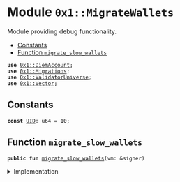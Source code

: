
<a name="0x1_MigrateWallets"></a>

# Module `0x1::MigrateWallets`

Module providing debug functionality.


-  [Constants](#@Constants_0)
-  [Function `migrate_slow_wallets`](#0x1_MigrateWallets_migrate_slow_wallets)


<pre><code><b>use</b> <a href="DiemAccount.md#0x1_DiemAccount">0x1::DiemAccount</a>;
<b>use</b> <a href="Migrations.md#0x1_Migrations">0x1::Migrations</a>;
<b>use</b> <a href="ValidatorUniverse.md#0x1_ValidatorUniverse">0x1::ValidatorUniverse</a>;
<b>use</b> <a href="../../../../../../move-stdlib/docs/Vector.md#0x1_Vector">0x1::Vector</a>;
</code></pre>



<a name="@Constants_0"></a>

## Constants


<a name="0x1_MigrateWallets_UID"></a>



<pre><code><b>const</b> <a href="Migrations.md#0x1_MigrateWallets_UID">UID</a>: u64 = 10;
</code></pre>



<a name="0x1_MigrateWallets_migrate_slow_wallets"></a>

## Function `migrate_slow_wallets`



<pre><code><b>public</b> <b>fun</b> <a href="Migrations.md#0x1_MigrateWallets_migrate_slow_wallets">migrate_slow_wallets</a>(vm: &signer)
</code></pre>



<details>
<summary>Implementation</summary>


<pre><code><b>public</b> <b>fun</b> <a href="Migrations.md#0x1_MigrateWallets_migrate_slow_wallets">migrate_slow_wallets</a>(vm: &signer) {

  <b>let</b> vec_addr = <a href="ValidatorUniverse.md#0x1_ValidatorUniverse_get_eligible_validators">ValidatorUniverse::get_eligible_validators</a>(vm);

  // tag <b>as</b>
  <b>let</b> len = <a href="../../../../../../move-stdlib/docs/Vector.md#0x1_Vector_length">Vector::length</a>&lt;address&gt;(&vec_addr);
  <b>let</b> i = 0;
  <b>while</b> (i &lt; len) {
    <b>let</b> addr = *<a href="../../../../../../move-stdlib/docs/Vector.md#0x1_Vector_borrow">Vector::borrow</a>&lt;address&gt;(&vec_addr, i);
    <a href="DiemAccount.md#0x1_DiemAccount_vm_migrate_slow_wallet">DiemAccount::vm_migrate_slow_wallet</a>(vm, addr);
    i = i + 1;
  };
  <a href="Migrations.md#0x1_Migrations_push">Migrations::push</a>(<a href="Migrations.md#0x1_MigrateWallets_UID">UID</a>, b"<a href="Migrations.md#0x1_MigrateWallets">MigrateWallets</a>");
}
</code></pre>



</details>


[//]: # ("File containing references which can be used from documentation")
[ACCESS_CONTROL]: https://github.com/diem/dip/blob/main/dips/dip-2.md
[ROLE]: https://github.com/diem/dip/blob/main/dips/dip-2.md#roles
[PERMISSION]: https://github.com/diem/dip/blob/main/dips/dip-2.md#permissions
